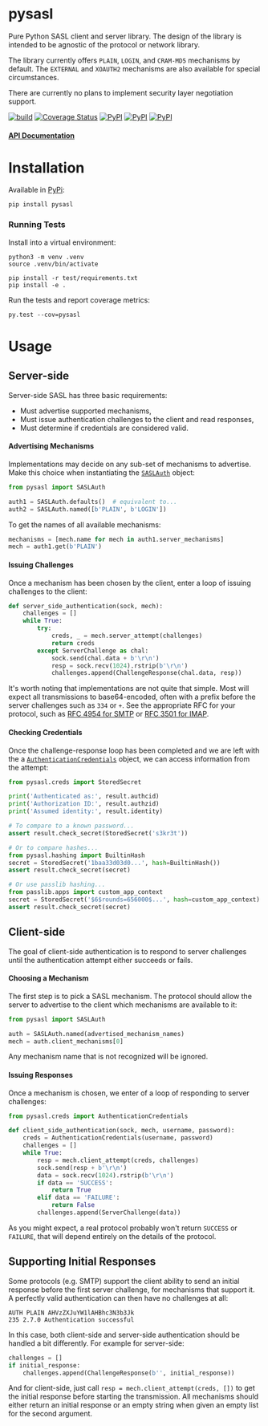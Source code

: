 pysasl
======

Pure Python SASL client and server library. The design of the library is
intended to be agnostic of the protocol or network library.

The library currently offers `PLAIN`, `LOGIN`, and `CRAM-MD5` mechanisms by
default. The `EXTERNAL` and `XOAUTH2` mechanisms are also available for special
circumstances.

There are currently no plans to implement security layer negotiation support.

[![build](https://github.com/icgood/pysasl/actions/workflows/python-package.yml/badge.svg)](https://github.com/icgood/pysasl/actions/workflows/python-package.yml)
[![Coverage Status](https://coveralls.io/repos/icgood/pysasl/badge.svg?branch=master)](https://coveralls.io/r/icgood/pysasl?branch=master)
[![PyPI](https://img.shields.io/pypi/v/pysasl.svg)](https://pypi.python.org/pypi/pysasl)
[![PyPI](https://img.shields.io/pypi/pyversions/pysasl.svg)](https://pypi.python.org/pypi/pysasl)
[![PyPI](https://img.shields.io/pypi/l/pysasl.svg)](https://pypi.python.org/pypi/pysasl)

#### [API Documentation](https://icgood.github.io/pysasl/)

Installation
============

Available in [PyPi](https://pypi.python.org/):

```
pip install pysasl
```

### Running Tests

Install into a virtual environment:

```
python3 -m venv .venv
source .venv/bin/activate

pip install -r test/requirements.txt
pip install -e .
```

Run the tests and report coverage metrics:

```
py.test --cov=pysasl
```

Usage
=====

## Server-side

Server-side SASL has three basic requirements:

* Must advertise supported mechanisms,
* Must issue authentication challenges to the client and read responses,
* Must determine if credentials are considered valid.

#### Advertising Mechanisms

Implementations may decide on any sub-set of mechanisms to advertise. Make this
choice when instantiating the [`SASLAuth`][1] object:

```python
from pysasl import SASLAuth

auth1 = SASLAuth.defaults()  # equivalent to...
auth2 = SASLAuth.named([b'PLAIN', b'LOGIN'])
```

To get the names of all available mechanisms:

```python
mechanisms = [mech.name for mech in auth1.server_mechanisms]
mech = auth1.get(b'PLAIN')
```

#### Issuing Challenges

Once a mechanism has been chosen by the client, enter a loop of issuing
challenges to the client:

```python
def server_side_authentication(sock, mech):
    challenges = []
    while True:
        try:
            creds, _ = mech.server_attempt(challenges)
            return creds
        except ServerChallenge as chal:
            sock.send(chal.data + b'\r\n')
            resp = sock.recv(1024).rstrip(b'\r\n')
            challenges.append(ChallengeResponse(chal.data, resp))
```

It's worth noting that implementations are not quite that simple. Most will
expect all transmissions to base64-encoded, often with a prefix before the
server challenges such as `334` or `+`. See the appropriate RFC for your
protocol, such as [RFC 4954 for SMTP][3] or [RFC 3501 for IMAP][4].

#### Checking Credentials

Once the challenge-response loop has been completed and we are left with the
a [`AuthenticationCredentials`][2] object, we can access information from the
attempt:

```python
from pysasl.creds import StoredSecret

print('Authenticated as:', result.authcid)
print('Authorization ID:', result.authzid)
print('Assumed identity:', result.identity)

# To compare to a known password...
assert result.check_secret(StoredSecret('s3kr3t'))

# Or to compare hashes...
from pysasl.hashing import BuiltinHash
secret = StoredSecret('1baa33d03d0...', hash=BuiltinHash())
assert result.check_secret(secret)

# Or use passlib hashing...
from passlib.apps import custom_app_context
secret = StoredSecret('$6$rounds=656000$...', hash=custom_app_context)
assert result.check_secret(secret)
```

## Client-side

The goal of client-side authentication is to respond to server challenges until
the authentication attempt either succeeds or fails.

#### Choosing a Mechanism

The first step is to pick a SASL mechanism. The protocol should allow the server
to advertise to the client which mechanisms are available to it:

```python
from pysasl import SASLAuth

auth = SASLAuth.named(advertised_mechanism_names)
mech = auth.client_mechanisms[0]
```

Any mechanism name that is not recognized will be ignored.

#### Issuing Responses

Once a mechanism is chosen, we enter of a loop of responding to server
challenges:

```python
from pysasl.creds import AuthenticationCredentials

def client_side_authentication(sock, mech, username, password):
    creds = AuthenticationCredentials(username, password)
    challenges = []
    while True:
        resp = mech.client_attempt(creds, challenges)
        sock.send(resp + b'\r\n')
        data = sock.recv(1024).rstrip(b'\r\n')
        if data == 'SUCCESS':
            return True
        elif data == 'FAILURE':
            return False
        challenges.append(ServerChallenge(data))
```

As you might expect, a real protocol probably won't return `SUCCESS` or
`FAILURE`, that will depend entirely on the details of the protocol.

## Supporting Initial Responses

Some protocols (e.g. SMTP) support the client ability to send an initial
response before the first server challenge, for mechanisms that support it.
A perfectly valid authentication can then have no challenges at all:

```
AUTH PLAIN AHVzZXJuYW1lAHBhc3N3b3Jk
235 2.7.0 Authentication successful
```

In this case, both client-side and server-side authentication should be
handled a bit differently. For example for server-side:

```python
challenges = []
if initial_response:
    challenges.append(ChallengeResponse(b'', initial_response))
```

And for client-side, just call `resp = mech.client_attempt(creds, [])`
to get the initial response before starting the transmission. All
mechanisms should either return an initial response or an empty string
when given an empty list for the second argument.

[1]: https://icgood.github.io/pysasl/pysasl.html#pysasl.SASLAuth
[2]: https://icgood.github.io/pysasl/pysasl.html#pysasl.creds.AuthenticationCredentials
[3]: https://tools.ietf.org/html/rfc4954
[4]: https://tools.ietf.org/html/rfc3501#section-6.2.2
